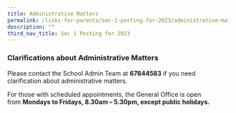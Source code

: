 ```yaml
---
title: Administrative Matters
permalink: /links-for-parents/sec-1-posting-for-2023/administrative-matters/
description: ""
third_nav_title: Sec 1 Posting for 2023
---
```

### Clarifications about Administrative Matters

Please contact the School Admin Team at **67844583** if you need clarification about administrative matters.

For those with scheduled appointments, the General Office is open from **Mondays to Fridays, 8.30am – 5.30pm, except public holidays.**